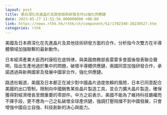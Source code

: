 ```yaml
---
layout: post
title: 美日深化先進晶片及其他技術研發合作以強化供應鏈
date: 2023-05-27 11:51:56.000000000 +08:00
link: https://news.rthk.hk/rthk/ch/component/k2/1702340-20230527.htm
categories: rthk
---
```


美國及日本將深化在先進晶片及其他技術研發方面的合作，分析指今次雙方在半導體領域加強聯繫的最新動作。

日本經濟產業大臣西村康稔在底特律，與美國商務部長雷蒙多會面後發表聯合聲明，指出生產地過於集中的問題，破壞半導體供應鏈，兩國同意加強研發合作，承諾透過與新興國家及發展中國家合作，強化供應鏈。

路透社報道，美國及日本都正在減少對中國晶片過度依賴的風險，日本已同意配合美國的出口管制，限制向中國銷售某些晶片製造工具，並合力擴大晶片製造，確保獲得對經濟增長至關重要的零部件。中方之前表示，美國不能為了維持科技霸權而不擇手段，更不應為一己之私破壞全球產供鏈，強調打壓阻擋不到中國發展，只會增強中國自立自強、科技創新的決心與能力。
